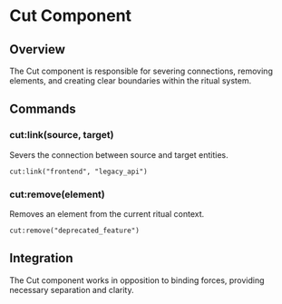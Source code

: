 # Cut Component

## Overview
The Cut component is responsible for severing connections, removing elements, and creating clear boundaries within the ritual system.

## Commands

### cut:link(source, target)
Severs the connection between source and target entities.

```
cut:link("frontend", "legacy_api")
```

### cut:remove(element)
Removes an element from the current ritual context.

```
cut:remove("deprecated_feature")
```

## Integration
The Cut component works in opposition to binding forces, providing necessary separation and clarity.
